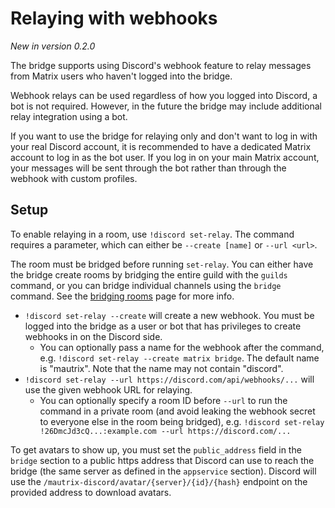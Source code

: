 # Relaying with webhooks
_New in version 0.2.0_

The bridge supports using Discord's webhook feature to relay messages from
Matrix users who haven't logged into the bridge.

Webhook relays can be used regardless of how you logged into Discord, a bot is
not required. However, in the future the bridge may include additional relay
integration using a bot.

If you want to use the bridge for relaying only and don't want to log in with
your real Discord account, it is recommended to have a dedicated Matrix account
to log in as the bot user. If you log in on your main Matrix account, your
messages will be sent through the bot rather than through the webhook with
custom profiles.

## Setup
To enable relaying in a room, use `!discord set-relay`. The command requires a
parameter, which can either be `--create [name]` or `--url <url>`.

The room must be bridged before running `set-relay`. You can either have the
bridge create rooms by bridging the entire guild with the `guilds` command, or
you can bridge individual channels using the `bridge` command. See the [bridging
rooms](./bridging-rooms.md) page for more info.

* `!discord set-relay --create` will create a new webhook. You must be logged
  into the bridge as a user or bot that has privileges to create webhooks in
  on the Discord side.
  * You can optionally pass a name for the webhook after the command,
    e.g. `!discord set-relay --create matrix bridge`.
    The default name is "mautrix". Note that the name may not contain "discord".
* `!discord set-relay --url https://discord.com/api/webhooks/...` will use the
  given webhook URL for relaying.
  * You can optionally specify a room ID before `--url` to run the command in
    a private room (and avoid leaking the webhook secret to everyone else in
    the room being bridged), e.g.
    `!discord set-relay !26DmcJd3cQ...:example.com --url https://discord.com/...`

To get avatars to show up, you must set the `public_address` field in the
`bridge` section to a public https address that Discord can use to reach the
bridge (the same server as defined in the `appservice` section). Discord will
use the `/mautrix-discord/avatar/{server}/{id}/{hash}` endpoint on the provided
address to download avatars.
